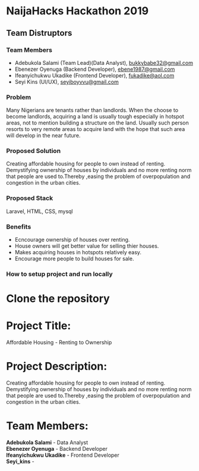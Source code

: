 # NaijaHacks Hackathon 2019

## Team Distruptors

### Team Members
* Adebukola Salami (Team Lead)(Data Analyst), bukkybabe32@gmail.com
* Ebenezer Oyenuga (Backend Developer), ebene1987@gmail.com
* Ifeanyichukwu Ukadike (Frontend Developer), fukadike@aol.com
* Seyi Kins (UI/UX), seyiboyvvu@gmail.com

### Problem
Many Nigerians are tenants rather than landlords. When the choose to become landlords, acquiring a land is usually tough especially in hotspot areas, not to mention building a structure on the land. Usually such person resorts to very remote areas to acquire land with the hope that such area will develop in the near future.

### Proposed Solution
Creating affordable housing for people to own instead of renting. Demystifying ownership of houses by individuals and no more renting norm that people are used to.Thereby ,easing the problem of overpopulation and congestion in the urban cities.

### Proposed Stack
Laravel, HTML, CSS, mysql

### Benefits
* Ecncourage ownership of houses over renting.
* House owners will get better value for selling thier houses.
* Makes acquiring houses in hotspots relatively easy.
* Encourage more people to build houses for sale.

### How to setup project and run locally
Clone the repository
=======
# Project Title:
Affordable Housing - Renting to Ownership

# Project Description:
Creating affordable housing for people to own instead of renting. Demystifying ownership of houses by individuals and no more renting norm that people are used to.Thereby ,easing the problem of overpopulation and congestion in the urban cities.

# Team Members:
**Adebukola Salami** - Data Analyst\
**Ebenezer Oyenuga** - Backend Developer\
**Ifeanyichukwu Ukadike** - Frontend Developer\
**Seyi_kins** - 

